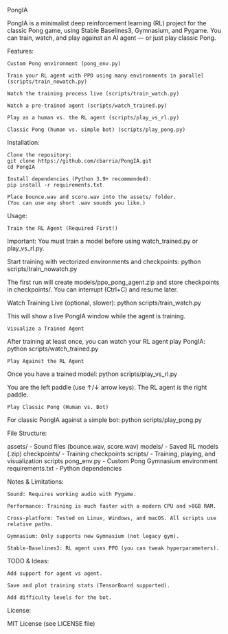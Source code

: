 PongIA

PongIA is a minimalist deep reinforcement learning (RL) project for the classic Pong game, using Stable Baselines3, Gymnasium, and Pygame.
You can train, watch, and play against an AI agent — or just play classic Pong.

Features:

    Custom Pong environment (pong_env.py)

    Train your RL agent with PPO using many environments in parallel (scripts/train_nowatch.py)

    Watch the training process live (scripts/train_watch.py)

    Watch a pre-trained agent (scripts/watch_trained.py)

    Play as a human vs. the RL agent (scripts/play_vs_rl.py)

    Classic Pong (human vs. simple bot) (scripts/play_pong.py)

Installation:

    Clone the repository:
    git clone https://github.com/cbarria/PongIA.git
    cd PongIA

    Install dependencies (Python 3.9+ recommended):
    pip install -r requirements.txt

    Place bounce.wav and score.wav into the assets/ folder.
    (You can use any short .wav sounds you like.)

Usage:

    Train the RL Agent (Required First!)

Important: You must train a model before using watch_trained.py or play_vs_rl.py.

Start training with vectorized environments and checkpoints:
python scripts/train_nowatch.py

The first run will create models/ppo_pong_agent.zip and store checkpoints in checkpoints/.
You can interrupt (Ctrl+C) and resume later.

Watch Training Live (optional, slower):
python scripts/train_watch.py

This will show a live PongIA window while the agent is training.

    Visualize a Trained Agent

After training at least once, you can watch your RL agent play PongIA:
python scripts/watch_trained.py

    Play Against the RL Agent

Once you have a trained model:
python scripts/play_vs_rl.py

You are the left paddle (use ↑/↓ arrow keys).
The RL agent is the right paddle.

    Play Classic Pong (Human vs. Bot)

For classic PongIA against a simple bot:
python scripts/play_pong.py

File Structure:

assets/ - Sound files (bounce.wav, score.wav)
models/ - Saved RL models (.zip)
checkpoints/ - Training checkpoints
scripts/ - Training, playing, and visualization scripts
pong_env.py - Custom Pong Gymnasium environment
requirements.txt - Python dependencies

Notes & Limitations:

    Sound: Requires working audio with Pygame.

    Performance: Training is much faster with a modern CPU and >8GB RAM.

    Cross-platform: Tested on Linux, Windows, and macOS. All scripts use relative paths.

    Gymnasium: Only supports new Gymnasium (not legacy gym).

    Stable-Baselines3: RL agent uses PPO (you can tweak hyperparameters).

TODO & Ideas:

    Add support for agent vs agent.

    Save and plot training stats (TensorBoard supported).

    Add difficulty levels for the bot.

License:

MIT License (see LICENSE file)
